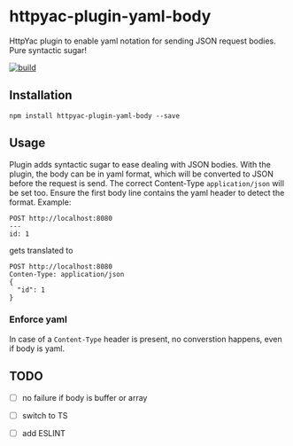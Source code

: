 # httpyac-plugin-yaml-body

HttpYac plugin to enable yaml notation for sending JSON request bodies. Pure syntactic sugar!

[![build](https://github.com/rngtng/httpyac-plugin-yaml-body/actions/workflows/main.yml/badge.svg)](https://github.com/rngtng/httpyac-plugin-yaml-body/actions/workflows/main.yml)

## Installation

```
npm install httpyac-plugin-yaml-body --save
```

## Usage

Plugin adds syntactic sugar to ease dealing with JSON bodies. With the plugin, the body can be in yaml
format, which will be converted to JSON before the request is send. The correct Content-Type `application/json` will be set too.
Ensure the first body line contains the yaml header to detect the format. Example:

```
POST http://localhost:8080
---
id: 1
```

gets translated to

```
POST http://localhost:8080
Conten-Type: application/json
{
  "id": 1
}
```

### Enforce yaml

In case of a `Content-Type` header is present, no converstion happens, even if body is yaml.

## TODO

* [ ] no failure if body is buffer or array
* [ ] switch to TS
* [ ] add ESLINT


